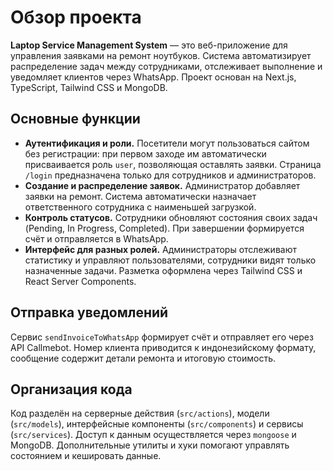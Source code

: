 # Обзор проекта

**Laptop Service Management System** — это веб-приложение для управления заявками на ремонт ноутбуков. Система автоматизирует распределение задач между сотрудниками, отслеживает выполнение и уведомляет клиентов через WhatsApp. Проект основан на Next.js, TypeScript, Tailwind CSS и MongoDB.

## Основные функции

- **Аутентификация и роли.** Посетители могут пользоваться сайтом без регистрации: при первом заходе им автоматически присваивается роль `user`, позволяющая оставлять заявки. Страница `/login` предназначена только для сотрудников и администраторов.
- **Создание и распределение заявок.** Администратор добавляет заявки на ремонт. Система автоматически назначает ответственного сотрудника с наименьшей загрузкой.
- **Контроль статусов.** Сотрудники обновляют состояния своих задач (Pending, In Progress, Completed). При завершении формируется счёт и отправляется в WhatsApp.
- **Интерфейс для разных ролей.** Администраторы отслеживают статистику и управляют пользователями, сотрудники видят только назначенные задачи. Разметка оформлена через Tailwind CSS и React Server Components.

## Отправка уведомлений

Сервис `sendInvoiceToWhatsApp` формирует счёт и отправляет его через API Callmebot. Номер клиента приводится к индонезийскому формату, сообщение содержит детали ремонта и итоговую стоимость.

## Организация кода

Код разделён на серверные действия (`src/actions`), модели (`src/models`), интерфейсные компоненты (`src/components`) и сервисы (`src/services`). Доступ к данным осуществляется через `mongoose` и MongoDB. Дополнительные утилиты и хуки помогают управлять состоянием и кешировать данные.

